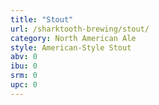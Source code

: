 ```yaml
---
title: "Stout"
url: /sharktooth-brewing/stout/
category: North American Ale
style: American-Style Stout
abv: 0
ibu: 0
srm: 0
upc: 0
---
```



